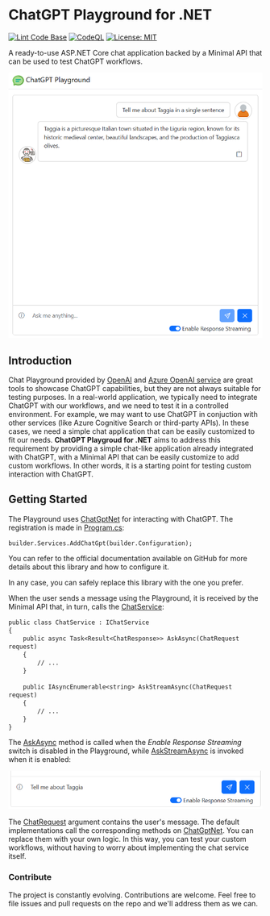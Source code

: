 # ChatGPT Playground for .NET

[![Lint Code Base](https://github.com/marcominerva/ChatGptPlayground/actions/workflows/linter.yml/badge.svg)](https://github.com/marcominerva/ChatGptPlayground/actions/workflows/linter.yml)
[![CodeQL](https://github.com/marcominerva/ChatGptPlayground/actions/workflows/codeql.yml/badge.svg)](https://github.com/marcominerva/ChatGptPlayground/actions/workflows/codeql.yml)
[![License: MIT](https://img.shields.io/badge/License-MIT-yellow.svg)](https://github.com/marcominerva/TinyHelpers/blob/master/LICENSE)


A ready-to-use ASP.NET Core chat application backed by a Minimal API that can be used to test ChatGPT workflows.

![](https://raw.githubusercontent.com/marcominerva/ChatGptPlayground/master/assets/Playground.png)

## Introduction

Chat Playground provided by [OpenAI](https://chat.openai.com) and [Azure OpenAI service](https://oai.azure.com/chat) are great tools to showcase ChatGPT capabilities, but they are not always suitable for testing purposes. In a real-world application, we typically need to integrate ChatGPT with our workflows, and we need to test it in a controlled environment. For example, we may want to use ChatGPT in conjuction with other services (like Azure Cognitive Search or third-party APIs). In these cases, we need a simple chat application that can be easily customized to fit our needs. **ChatGPT Playgroud for .NET** aims to address this requirement by providing a simple chat-like application already integrated with ChatGPT, with a Minimal API that can be easily customize to add custom workflows. In other words, it is a starting point for testing custom interaction with ChatGPT.

## Getting Started

The Playground uses [ChatGptNet](https://github.com/marcominerva/ChatGptNet) for interacting with ChatGPT. The registration is made in [Program.cs](https://github.com/marcominerva/ChatGptPlayground/blob/master/src/ChatGptPlayground/Program.cs#L30):

    builder.Services.AddChatGpt(builder.Configuration);
    
You can refer to the official documentation available on GitHub for more details about this library and how to configure it.

In any case, you can safely replace this library with the one you prefer.

When the user sends a message using the Playground, it is received by the Minimal API that, in turn, calls the [ChatService](https://github.com/marcominerva/ChatGptPlayground/blob/master/src/ChatGptPlayground.BusinessLayer/Services/ChatService.cs):

    public class ChatService : IChatService
    {
        public async Task<Result<ChatResponse>> AskAsync(ChatRequest request)
        {
            // ...
        }

        public IAsyncEnumerable<string> AskStreamAsync(ChatRequest request)
        {
            // ...
        }
    }

The [AskAsync](https://github.com/marcominerva/ChatGptPlayground/blob/master/src/ChatGptPlayground.BusinessLayer/Services/ChatService.cs#L18-L22) method is called when the _Enable Response Streaming_ switch is disabled in the Playground, while [AskStreamAsync](https://github.com/marcominerva/ChatGptPlayground/blob/master/src/ChatGptPlayground.BusinessLayer/Services/ChatService.cs#L24-L28) is invoked when it is enabled:

![](https://raw.githubusercontent.com/marcominerva/ChatGptPlayground/master/assets/ResponseStreaming.png)

The [ChatRequest](https://github.com/marcominerva/ChatGptPlayground/blob/master/src/ChatGptPlayground.Shared/Models/ChatRequest.cs) argument contains the user's message. The default implementations call the corresponding methods on [ChatGptNet](https://github.com/marcominerva/ChatGptNet). You can replace them with your own logic. In this way, you can test your custom workflows, without having to worry about implementing the chat service itself.

### Contribute

The project is constantly evolving. Contributions are welcome. Feel free to file issues and pull requests on the repo and we'll address them as we can.

